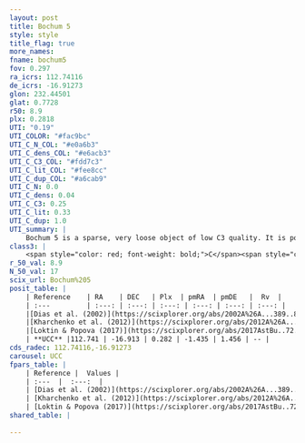 ```yaml
---
layout: post
title: Bochum 5
style: style
title_flag: true
more_names: 
fname: bochum5
fov: 0.297
ra_icrs: 112.74116
de_icrs: -16.91273
glon: 232.44501
glat: 0.7728
r50: 8.9
plx: 0.2818
UTI: "0.19"
UTI_COLOR: "#fac9bc"
UTI_C_N_COL: "#e0a6b3"
UTI_C_dens_COL: "#e6acb3"
UTI_C_C3_COL: "#fdd7c3"
UTI_C_lit_COL: "#fee8cc"
UTI_C_dup_COL: "#a6cab9"
UTI_C_N: 0.0
UTI_C_dens: 0.04
UTI_C_C3: 0.25
UTI_C_lit: 0.33
UTI_C_dup: 1.0
UTI_summary: |
    Bochum 5 is a sparse, very loose object of low C3 quality. It is poorly studied in the literature, with no articles listed in the last 8 years.<br><br><span style="color: #99180f; font-weight: bold;">Warning: </span>contains less than 25 stars with <i>P>0.5</i> estimated.
class3: |
    <span style="color: red; font-weight: bold;">C</span><span style="color: red; font-weight: bold;">C</span>
r_50_val: 8.9
N_50_val: 17
scix_url: Bochum%205
posit_table: |
    | Reference    | RA    | DEC   | Plx  | pmRA  | pmDE   |  Rv  |
    | :---         | :---: | :---: | :---: | :---: | :---: | :---: |
    |[Dias et al. (2002)](https://scixplorer.org/abs/2002A%26A...389..871D) | 112.75 | -16.933 | -- | -2.67 | 1.43 | 16.0 |
    |[Kharchenko et al. (2012)](https://scixplorer.org/abs/2012A%26A...543A.156K) | 112.77 | -16.915 | -- | -2.6 | -0.1 | -- |
    |[Loktin & Popova (2017)](https://scixplorer.org/abs/2017AstBu..72..257L) | 112.8 | -16.965 | -- | -1.229 | 5.226 | 38.6 |
    | **UCC** |112.741 | -16.913 | 0.282 | -1.435 | 1.456 | -- | 
cds_radec: 112.74116,-16.91273
carousel: UCC
fpars_table: |
    | Reference |  Values |
    | :---  |  :---:  |
    | [Dias et al. (2002)](https://scixplorer.org/abs/2002A%26A...389..871D) | `E(B-V)=0.194, Dist=872.0, Age=7.545, [Fe/H]=-0.171` |
    | [Kharchenko et al. (2012)](https://scixplorer.org/abs/2012A%26A...543A.156K) | `e_bv=0.416, distance=1775, log_age=7.4, metallicity=-0.171` |
    | [Loktin & Popova (2017)](https://scixplorer.org/abs/2017AstBu..72..257L) | `E(B-V)=0.199, Dmod=9.763, logt=7.575` |
shared_table: |
    
---
```

